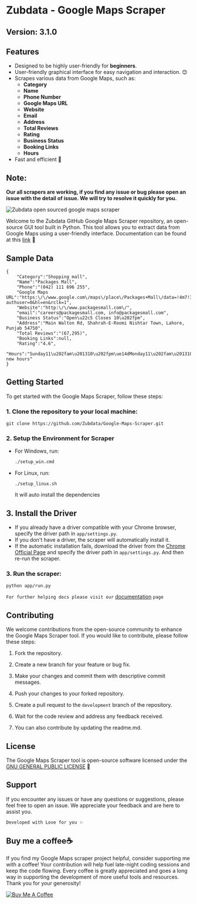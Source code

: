 # Zubdata - Google Maps Scraper

## Version: 3.1.0



## Features
- Designed to be highly user-friendly for **beginners**.
- User-friendly graphical interface for easy navigation and interaction. 😊
- Scrapes various data from Google Maps, such as:
  - **Category**
  - **Name**
  - **Phone Number**
  - **Google Maps URL**
  - **Website**
  - **Email**
  - **Address**
  - **Total Reviews**
  - **Rating**
  - **Business Status**
  - **Booking Links**
  - **Hours**
- Fast and efficient 🚀




## Note: 
**Our all scrapers are working, if you find any issue or bug please open an issue with the detail of issue. We will try to resolve it quickly for you.**

<img src="Readme assets/zubdata google maps scraper.jpg" alt="Zubdata open sourced google maps scraper">

Welcome to the Zubdata GitHub Google Maps Scraper repository, an open-source GUI tool built in Python. This tool allows you to extract data from Google Maps using a user-friendly interface.
Documentation can be found at this [link](https://zubdata.com/docs/google-maps-scraper/getting-started/installation/) 🔗

## Sample Data
    {
        "Category":"Shopping mall",
        "Name":"Packages Mall",
        "Phone":"(042) 111 696 255",
        "Google Maps URL":"https:\/\/www.google.com\/maps\/place\/Packages+Mall\/data=!4m7!3m6!1s0x39190680e8f2d445:0x32ba63a1571efb2a!8m2!3d31.4715199!4d74.3555422!16s%2Fg%2F11gmxj94jy!19sChIJRdTy6IAGGTkRKvseV6FjujI?authuser=0&hl=en&rclk=1",
        "Website":"http:\/\/www.packagesmall.com\/",
        "email":"careers@packagesmall.com, info@packagesmall.com",
        "Business Status":"Open\u22c5 Closes 10\u202fpm",
        "Address":"Main Walton Rd, Shahrah-E-Roomi Nishtar Town, Lahore, Punjab 54750",
        "Total Reviews":"(67,295)",
        "Booking Links":null,
        "Rating":"4.6",
        "Hours":"Sunday11\u202fam\u201310\u202fpm\ue14dMonday11\u202fam\u201310\u202fpm\ue14dTuesday11\u202fam\u201310\u202fpm\ue14dWednesday11\u202fam\u201310\u202fpm\ue14dThursday11\u202fam\u201310\u202fpm\ue14dFriday11\u202fam\u201310\u202fpm\ue14dSaturday11\u202fam\u201310\u202fpm\ue14dSuggest new hours"
    }

## Getting Started

To get started with the Google Maps Scraper, follow these steps:

### 1. Clone the repository to your local machine:

   ```shell
   git clone https://github.com/Zubdata/Google-Maps-Scraper.git
   ```

### 2. Setup the Environment for Scraper

- For Windows, run:
  ```bash
  ./setup_win.cmd
   ```
- For Linux, run:
   ```
   ./setup_linux.sh
   ```

   It will auto install the dependencies

## 3. Install the Driver

   - If you already have a driver compatible with your Chrome browser, specify the driver path in `app/settings.py`.
   - If you don't have a driver, the scraper will automatically install it.
   - If the automatic installation fails, download the driver from the [Chrome Official Page](https://googlechromelabs.github.io/chrome-for-testing/#stable) and specify the driver path in `app/settings.py`. And then re-run the scraper.

### 3. Run the scraper:
   ```shell
   python app/run.py
   ```

`For further helping docs please visit our` [documentation](https://zubdata.com/docs/google-maps-scraper) `page`

## Contributing

We welcome contributions from the open-source community to enhance the Google Maps Scraper tool. If you would like to contribute, please follow these steps:

1. Fork the repository.

2. Create a new branch for your feature or bug fix.

3. Make your changes and commit them with descriptive commit messages.

4. Push your changes to your forked repository.

5. Create a pull request to the `development` branch of the repository.

6. Wait for the code review and address any feedback received.

7. You can also contribute by updating the readme.md.

## License

The Google Maps Scraper tool is open-source software licensed under the [GNU GENERAL PUBLIC LICENSE](https://github.com/Zubdata/Google-Maps-Scraper/blob/main/LICENSE) 📜

## Support

If you encounter any issues or have any questions or suggestions, please feel free to open an issue. We appreciate your feedback and are here to assist you.

`Developed with Love for you ✨`

## Buy me a coffee☕

If you find my Google Maps scraper project helpful, consider supporting me with a coffee! Your contribution will help fuel late-night coding sessions and keep the code flowing. Every coffee is greatly appreciated and goes a long way in supporting the development of more useful tools and resources. Thank you for your generosity!

[![Buy Me A Coffee](https://img.buymeacoffee.com/button-api/?slug=zubdata&button_colour=FFDD00&font_colour=000000&font_family=Lato&outline_colour=000000&coffee_colour=ffffff)](https://www.buymeacoffee.com/zubdata)
